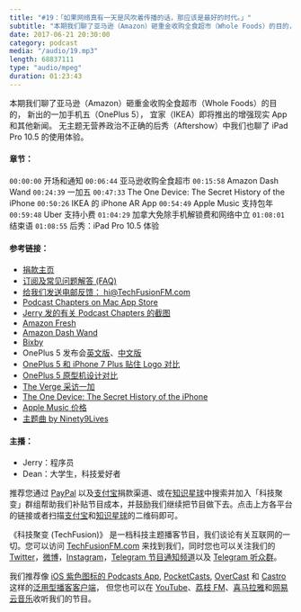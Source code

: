 ```yaml
---
title: "#19：「如果网络真有一天是风吹着传播的话，那应该是最好的时代。」"
subtitle: "本期我们聊了亚马逊（Amazon）砸重金收购全食超市（Whole Foods）的目的， 新出的一加手机五（OnePlus 5）， 宜家（IKEA）即将推出的增强现实 App 和其他新闻。 无主题无营养政治不正确的后秀（Aftershow）中我们也聊了 iPad Pro 10.5 的使用体验。"
date: 2017-06-21 20:30:00
category: podcast
media: "/audio/19.mp3"
length: 68837111 
type: "audio/mpeg"
duration: 01:23:43
---
```


本期我们聊了亚马逊（Amazon）砸重金收购全食超市（Whole Foods）的目的， 新出的一加手机五（OnePlus 5）， 宜家（IKEA）即将推出的增强现实 App 和其他新闻。 无主题无营养政治不正确的后秀（Aftershow）中我们也聊了 iPad Pro 10.5 的使用体验。

#### 章节：
```00:00:00``` 开场和通知
```00:06:44``` 亚马逊收购全食超市
```00:15:58``` Amazon Dash Wand
```00:24:39``` 一加五
```00:47:33``` The One Device: The Secret History of the iPhone
```00:50:26``` IKEA 的 iPhone AR App
```00:54:49``` Apple Music 支持包年
```00:59:48``` Uber 支持小费
```01:04:29``` 加拿大免除手机解锁费和网络中立
```01:08:01``` 结束语
```01:08:55``` 后秀：iPad Pro 10.5 体验

#### 参考链接：
- [捐款主页](https://techfusionfm.com/donate)
- [订阅及常见问题解答 (FAQ)](https://techfusionfm.com/faq)
- [给我们发送电邮反馈： hi@TechFusionFM.com](mailto:hi@techfusionfm.com)
- [Podcast Chapters on Mac App Store](https://itunes.apple.com/ca/app/podcast-chapters/id1070963477?mt=12)
- [Jerry 发的有关 Podcast Chapters 的截图](https://instagram.com/p/BVnoIsYFy-1/)
- [Amazon Fresh](http://www.businesswire.com/news/home/20170616005338/en/Amazon-Acquire-Foods-Market)
- [Amazon Dash Wand](https://www.amazon.com/Amazon-Dash-Wand-With-Alexa/dp/B01MQMJFDK)
- [Bixby](http://www.samsung.com/ca/smartphones/galaxy-s8/intelligence/)
- OnePlus 5 发布会[英文版](https://www.youtube.com/watch?v=nT5egj-fVyg)、[中文版](http://www.oneplus.cn/one-piece-5)
- [OnePlus 5 和 iPhone 7 Plus 贴住 Logo 对比](https://instagram.com/p/BVnrD1-FNqf/)
- [OnePlus 5 原型机设计对比](https://cdn.vox-cdn.com/uploads/chorus_asset/file/8700799/dseifert_170616_1783_0003.jpg)
- [The Verge 采访一加](https://www.youtube.com/watch?v=onBiCn963XM)
- [The One Device: The Secret History of the iPhone](https://www.amazon.ca/One-Device-Secret-History-iPhone-ebook/dp/B01LWRN0KI)
- [Apple Music 价格](https://www.apple.com/cn/apple-music/membership/)
- [主题曲 by Ninety9Lives](http://99l.tv/BleedingThroughYU)

#### 主播：
- Jerry：程序员
- Dean：大学生，科技爱好者

推荐您通过 [PayPal](https://paypal.me/techfusionfm/5) 以及[支付宝](HTTPS://QR.ALIPAY.COM/FKX09288AJOENI0MVZXM12)捐款渠道、或在[知识星球](https://www.xiaomiquan.com)中搜索并加入「科技聚变」群组帮助我们补贴节目成本，并鼓励我们继续把节目做下去。点击上方各平台的链接或者扫描[支付宝](https://techfusionfm.com/images/QR.JPG)和[知识星球](https://t.zsxq.com/IEmEM3f)的二维码即可。

《科技聚变 (TechFusion)》 是一档科技主题播客节目，我们谈论有关互联网的一切。您可以访问 [TechFusionFM.com](https://TechFusionFM.com) 来找到我们，同时您也可以关注我们的 [Twitter](http://twitter.com/TechFusionFM)，[微博](http://weibo.com/TechFusionFM)，[Instagram](http://instagram.com/TechFusionFM)，[Telegram 节目通知频道](https://t.me/TechFusionFM)以及 [Telegram 听众群](https://t.me/TechFusionChat)。

我们推荐像 [iOS 紫色图标的 Podcasts App](https://itunes.apple.com/cn/podcast/id1202658654), [PocketCasts](http://pca.st/podcast/28fcd200-cc7c-0134-10da-25324e2a541d), [OverCast](https://overcast.fm) 和 [Castro](http://supertop.co/castro/) 这样的[泛用型播客客户端](https://techfusionfm.com/faq)， 但您也可以在 [YouTube](https://www.youtube.com/channel/UC6uvHf21Tjm5lepw6P2Ki-Q)、[荔枝 FM](https://www.lizhi.fm/1494013/)、[喜马拉雅](http://www.ximalaya.com/72456289/album/6648521)和[网易云音乐](http://music.163.com/#/djradio?id=347498120)收听我们的节目。